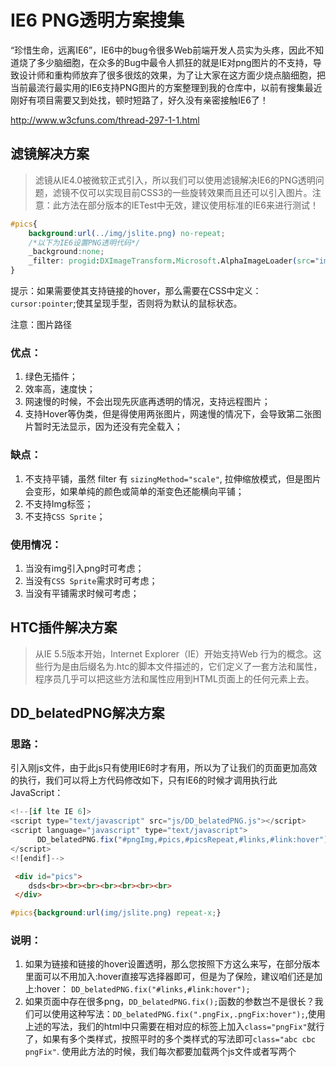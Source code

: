 # IE6 PNG透明方案搜集

“珍惜生命，远离IE6”，IE6中的bug令很多Web前端开发人员实为头疼，因此不知道烧了多少脑细胞，在众多的Bug中最令人抓狂的就是IE对png图片的不支持，导致设计师和重构师放弃了很多很炫的效果，为了让大家在这方面少烧点脑细胞，把当前最流行最实用的IE6支持PNG图片的方案整理到我的仓库中，以前有搜集最近刚好有项目需要又到处找，顿时短路了，好久没有亲密接触IE6了！

http://www.w3cfuns.com/thread-297-1-1.html

## 滤镜解决方案

> 滤镜从IE4.0被微软正式引入，所以我们可以使用滤镜解决IE6的PNG透明问题，滤镜不仅可以实现目前CSS3的一些旋转效果而且还可以引入图片。注意：此方法在部分版本的IETest中无效，建议使用标准的IE6来进行测试！  


```css
#pics{
    background:url(../img/jslite.png) no-repeat;
    /*以下为IE6设置PNG透明代码*/
    _background:none;
    _filter: progid:DXImageTransform.Microsoft.AlphaImageLoader(src="img/jslite.png");
}
```

提示：如果需要使其支持链接的hover，那么需要在CSS中定义：`cursor:pointer`;使其呈现手型，否则将为默认的鼠标状态。  

注意：图片路径  


### 优点：
1. 绿色无插件；
2. 效率高，速度快；
3. 网速慢的时候，不会出现先灰底再透明的情况，支持远程图片；
4. 支持Hover等伪类，但是得使用两张图片，网速慢的情况下，会导致第二张图片暂时无法显示，因为还没有完全载入；


### 缺点：
1. 不支持平铺，虽然 filter 有 `sizingMethod="scale"`, 拉伸缩放模式，但是图片会变形，如果单纯的颜色或简单的渐变色还能横向平铺；
2. 不支持Img标签；
3. 不支持`CSS Sprite`；


### 使用情况：

1. 当没有img引入png时可考虑；
2. 当没有`CSS Sprite`需求时可考虑；
3. 当没有平铺需求时候可考虑；



## HTC插件解决方案

> 从IE 5.5版本开始，Internet Explorer（IE）开始支持Web 行为的概念。这些行为是由后缀名为.htc的脚本文件描述的，它们定义了一套方法和属性，程序员几乎可以把这些方法和属性应用到HTML页面上的任何元素上去。

## DD_belatedPNG解决方案

### 思路：
引入刚js文件，由于此js只有使用IE6时才有用，所以为了让我们的页面更加高效的执行，我们可以将上方代码修改如下，只有IE6的时候才调用执行此JavaScript：


```js
<!--[if lte IE 6]> 
<script type="text/javascript" src="js/DD_belatedPNG.js"></script> 
<script language="javascript" type="text/javascript">
      DD_belatedPNG.fix("#pngImg,#pics,#picsRepeat,#links,#link:hover");
</script>
<![endif]-->
```


```html
 <div id="pics">
    dsds<br><br><br><br><br><br><br>
 </div>
```


```css
#pics{background:url(img/jslite.png) repeat-x;}
```

### 说明：
1. 如果为链接和链接的hover设置透明，那么您按照下方这么来写，在部分版本里面可以不用加入:hover直接写选择器即可，但是为了保险，建议咱们还是加上:hover：
 `DD_belatedPNG.fix("#links,#link:hover");`
2. 如果页面中存在很多png，`DD_belatedPNG.fix();`函数的参数岂不是很长？我们可以使用这种写法：`DD_belatedPNG.fix(".pngFix,.pngFix:hover");`,使用上述的写法，我们的html中只需要在相对应的标签上加入`class="pngFix"`就行了，如果有多个类样式，按照平时的多个类样式的写法即可`class="abc cbc pngFix"`. 使用此方法的时候，我们每次都要加载两个js文件或者写两个<script>标签才行，这样不太好，http请求会增多，那么我们可以打开DD_belatedPNG.js文件，在尾部加入如下代码即可：


```js
window.onload = function(){
   DD_belatedPNG.fix(".pngFix,.pngFix:hover");
}
```

这样我们只需要引入此JS，在需要透明的标签上加入`class="pngFix"`即可，简单 · 方便 · 快捷！


### 优点：
1. CSS代码无需任何修改，按照平时的思路来写即可；
2. 无需配置；
3. 没有多余的gif图片；
4. 支持img；
5. 支持平铺；
6. 支持CSS Sprite；
7. 支持Hover等伪类；

### 缺点
1. 额外加入了js文件（6.39k）和http请求，可以忽略不计；
2. 当文件载入之前，会先暂时呈现灰底
3. js文件过多的时候，可能会报错，导致js无法正常运行（这种情况极少出现，可以忽略不计）；



